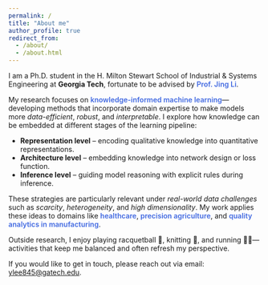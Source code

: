 ```yaml
---
permalink: /
title: "About me"
author_profile: true
redirect_from: 
  - /about/
  - /about.html
---
```

<style>
.aboutme {
  font-family: Arial, sans-serif;
  line-height: 1.65;
  color: #333;
}
.aboutme h2, .aboutme h3 {
  font-weight: 600;
  color: #444;
}
.aboutme strong {
  font-weight: 600;
}
</style>

I am a Ph.D. student in the H. Milton Stewart School of Industrial & Systems Engineering at **Georgia Tech**, fortunate to be advised by <span style="color:#4169E1; font-weight:600">Prof. Jing Li</span>.  

My research focuses on <span style="color:#4169E1; font-weight:600">knowledge-informed machine learning</span>—developing methods that incorporate domain expertise to make models more *data-efficient*, *robust*, and *interpretable*. I explore how knowledge can be embedded at different stages of the learning pipeline:  

- **Representation level** – encoding qualitative knowledge into quantitative representations.  
- **Architecture level** – embedding knowledge into network design or loss function.  
- **Inference level** – guiding model reasoning with explicit rules during inference.  

These strategies are particularly relevant under *real-world data challenges* such as *scarcity*, *heterogeneity*, and *high dimensionality*. My work applies these ideas to domains like <span style="color:#4169E1; font-weight:600">healthcare</span>, <span style="color:#4169E1; font-weight:600">precision agriculture</span>, and <span style="color:#4169E1; font-weight:600">quality analytics in manufacturing</span>.  

Outside research, I enjoy playing racquetball 🎾, knitting 🧶, and running 🏃‍♀️—activities that keep me balanced and often refresh my perspective.  

If you would like to get in touch, please reach out via email: <a href="mailto:ylee845@gatech.edu">ylee845@gatech.edu</a>.  

